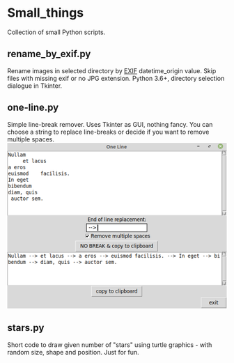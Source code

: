 # Small_things

Collection of small Python scripts.

## rename_by_exif.py
Rename images in selected directory by [EXIF](https://exif.readthedocs.io/en/latest/index.html) datetime_origin value. Skip files with missing exif or no JPG extension. Python 3.6+, directory selection dialogue in Tkinter.

## one-line.py
Simple line-break remover. Uses Tkinter as GUI, nothing fancy. You can choose a string to replace line-breaks or decide if you want to remove multiple spaces.
![one_line.png](img/one_line.png)

## stars.py
Short code to draw given number of "stars" using turtle graphics - with random size, shape and position. Just for fun.
